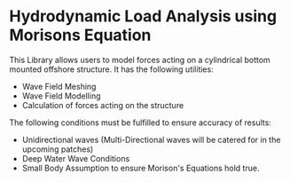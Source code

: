 # Hydrodynamic Load Analysis using Morisons Equation
This Library allows users to model forces acting on a cylindrical bottom mounted offshore structure. It has the following utilities:
- Wave Field Meshing
- Wave Field Modelling
- Calculation of forces acting on the structure

The following conditions must be fulfilled to ensure accuracy of results:
- Unidirectional waves (Multi-Directional waves will be catered for in the upcoming patches)
- Deep Water Wave Conditions
- Small Body Assumption to ensure Morison's Equations hold true. 
